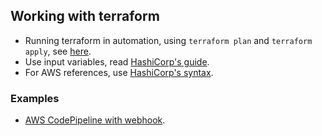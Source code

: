 ## Working with terraform

- Running terraform in automation, using `terraform plan` and `terraform apply`, see [here](https://learn.hashicorp.com/terraform/development/running-terraform-in-automation).
- Use input variables, read [HashiCorp's guide](https://learn.hashicorp.com/terraform/getting-started/variables.html).
- For AWS references, use [HashiCorp's syntax](https://www.terraform.io/docs/providers/aws/#).

### Examples

- [AWS CodePipeline with webhook](https://www.terraform.io/docs/providers/aws/r/codepipeline_webhook.html).